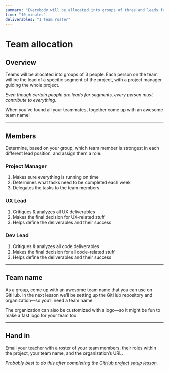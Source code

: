 ```yaml
---
summary: "Everybody will be allocated into groups of three and leads for each primary segment will be determined."
time: "10 minutes"
deliverables: "1 team roster"
---
```


# Team allocation

## Overview

Teams will be allocated into groups of 3 people. Each person on the team will be the lead of a specific segment of the project, with a project manager guiding the whole project.

_Even though certain people are leads for segments, every person must contribute to everything._

When you’ve found all your teammates, together come up with an awesome team name!

---

## Members

Determine, based on your group, which team member is strongest in each different lead position, and assign them a role:

### Project Manager

1. Makes sure everything is running on time
2. Determines what tasks need to be completed each week
3. Delegates the tasks to the team members

### UX Lead

1. Critiques & analyzes all UX deliverables
2. Makes the final decision for UX-related stuff
3. Helps define the deliverables and their success

### Dev Lead

1. Critiques & analyzes all code deliverables
2. Makes the final decision for all code-related stuff
3. Helps define the deliverables and their success

---

## Team name

As a group, come up with an awesome team name that you can use on GitHub. In the next lesson we’ll be setting up the GitHub repository and organization—so you’ll need a team name.

The organization can also be customized with a logo—so it might be fun to make a fast logo for your team too.

---

## Hand in

Email your teacher with a roster of your team members, their roles within the project, your team name, and the organization’s URL.

_Probably best to do this after completing the [GitHub project setup lesson](https://learntheweb.courses/courses/web-dev-6/github-project-setup/)._
